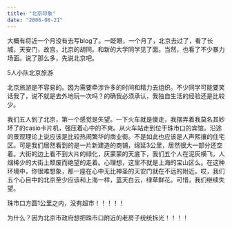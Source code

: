 ```yaml
---
title: "北京印象"
date: "2006-08-21"
---
```


大概有将近一个月没有去写blog了。一眨眼，一个月了，北京去过了，看了长城，天安门，故宫，北京的胡同。和新的大学同学见了面。当然，也看了不少暴力场面。说了那么多，先说北京吧。

5人小队北京旅游

北京旅游是不容易的。因为需要牵涉许多的时间和精力去组织。不少同学可能要笑话我了，说不就是去外地玩一次吗？的确我必须承认，我独自生活的经验还是比较少。

我们五人到了北京，第一个感觉是失望。一下火车就是傻走，我摆弄着我莫名其妙坏了的casio卡片机，强压着心中的不爽。从火车站走到位于珠市口的宾馆。沿途的景观理论上说应该是比较热闹繁华的商业街。不是如此也应该是人声熙攘的住宅区。可是我们居然看到的是一片新建造的商铺，绵延3公里，居然很大一部分还空着。大街的边上看不到大片的绿化，灰蒙蒙的天底下，我们五个人在泥灰横飞，人烟稀少的大街上颓废而绝望的走着。心理想，这里不就是上海的宝山区么。在这种环境中，你很难想象，那一座在心中无比神圣的天安门就在不远的附近。哎，我们五个心目中的北京至少应该和上海一样，蓝天白云，绿草鲜花。可惜，我们继续失望。

珠市口方圆1公里之内，没有超市！！！！！

为什么？因为北京市政府想把珠市口附近的老房子统统拆光！！！！
